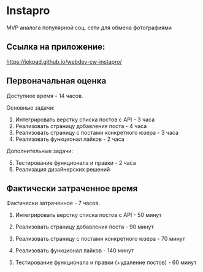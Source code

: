 # Instapro

MVP аналога популярной соц. сети для обмена фотографиями

## Ссылка на приложение:

https://jekpad.github.io/webdev-cw-instapro/

## Первоначальная оценка

Доступное время - 14 часов.

Основные задачи:

1. Интегрировать верстку списка постов с API - 3 часа
2. Реализовать страницу добавления поста - 4 часа
3. Реализовать страницу с постами конкретного юзера - 3 часа
4. Реализовать функционал лайков - 2 часа

Дополнительные задачи:

5. Тестирование функционала и правки - 2 часа
6. Реализация дизайнерских решений

## Фактически затраченное время

Фактически затраченное - 7 часов.

1. Интегрировать верстку списка постов с API - 50 минут
2. Реализовать страницу добавления поста - 90 минут
3. Реализовать страницу с постами конкретного юзера - 70 минут
4. Реализовать функционал лайков - 140 минут

5. Тестирование функционала и правки (+удаление постов) - 60 минут
